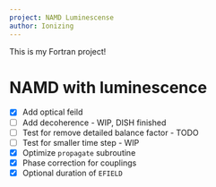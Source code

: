 ```yaml
---
project: NAMD Luminescense
author: Ionizing
---
```


This is my Fortran project!

# NAMD with luminescence

- [X] Add optical feild
- [ ] Add decoherence - WIP, DISH finished
- [ ] Test for remove detailed balance factor - TODO
- [ ] Test for smaller time step - WIP
- [X] Optimize `propagate` subroutine
- [X] Phase correction for couplings
- [X] Optional duration of `EFIELD`
